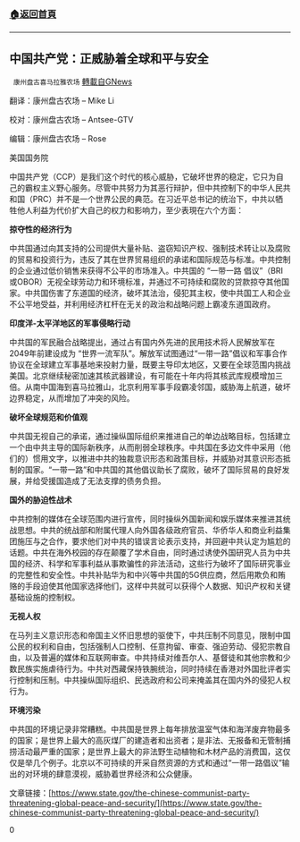 ###  [:house:返回首頁](https://github.com/ourhimalayas/txt)
---

## 中国共产党：正威胁着全球和平与安全
` 康州盘古喜马拉雅农场` [轉載自GNews](https://gnews.org/zh-hans/714466/)

翻译：康州盘古农场 – Mike Li

校对：康州盘古农场 – Antsee-GTV

编辑：康州盘古农场 – Rose

美国国务院

中国共产党（CCP）是我们这个时代的核心威胁，它破坏世界的稳定，它只为自己的霸权主义野心服务。尽管中共努力为其恶行辩护，但中共控制下的中华人民共和国（PRC）并不是一个世界公民的典范。在习近平总书记的统治下，中共以牺牲他人利益为代价扩大自己的权力和影响力，至少表現在六个方面：

**掠夺性的经济行为**

中共国通过向其支持的公司提供大量补贴、盗窃知识产权、强制技术转让以及腐败的贸易和投资行为，违反了其在世界贸易组织的承诺和国际规范与标准。中共控制的企业通过低价销售来获得不公平的市场准入。中共国的 “一带一路 倡议”（BRI或OBOR）无视全球劳动力和环境标准，并通过不可持续和腐败的贷款掠夺其他国家。中共国伤害了东道国的经济，破坏其法治，侵犯其主权，使中共国工人和企业不公平地受益，并利用经济杠杆在无关的政治和战略问题上霸凌东道国政府。

**印度洋-太平洋地区的军事侵略行动**

中共国的军民融合战略提出，通过占有国内外先进的民用技术将人民解放军在2049年前建设成为 “世界一流军队”。解放军试图通过“一带一路”倡议和军事合作协议在全球建立军事基地来投射力量，既要主导印太地区，又要在全球范围内挑战美国。北京继续秘密加速其核武器建设，有可能在十年内将其核武库规模增加三倍。从南中国海到喜马拉雅山，北京利用军事手段霸凌邻国，威胁海上航道，破坏边界稳定，从而增加了冲突的风险。

**破坏全球规范和价值观**

中共国无视自己的承诺，通过操纵国际组织来推进自己的单边战略目标，包括建立一个由中共主导的国际新秩序，从而削弱全球秩序。中共国在多边文件中采用（他们的）惯用文字，以推进中共的独裁意识形态和政策目标，并威胁对其意识形态抵制的国家。“一带一路”和中共国的其他倡议助长了腐败，破坏了国际贸易的良好发展，并给受援国造成了无法支撑的债务负担。

**国外的胁迫性战术**

中共控制的媒体在全球范围内进行宣传，同时操纵外国新闻和娱乐媒体来推进其统战思想。中共的统战部和附属代理人向外国各级政府官员、华侨华人和商业利益集团施压与之合作，要求他们对中共的错误言论表示支持，并回避中共认定为尴尬的话题。中共在海外校园的存在颠覆了学术自由，同时通过诱使外国研究人员为中共国的经济、科学和军事利益从事欺骗性的非法活动，这些行为破坏了国际研究事业的完整性和安全性。中共补贴华为和中兴等中共国的5G供应商，然后用欺负和贿赂的手段迫使其他国家选择他们，这样中共就可以获得个人数据、知识产权和关键基础设施的控制权。

**无视人权**

在马列主义意识形态和帝国主义怀旧思想的驱使下，中共压制不同意见，限制中国公民的权利和自由，包括强制人口控制、任意拘留、审查、强迫劳动、侵犯宗教自由，以及普遍的媒体和互联网审查。中共持续对维吾尔人、基督徒和其他宗教和少数民族实施虐待行为。中共对西藏保持铁腕统治，同时持续在香港对外国批评者实行控制和压制。中共操纵国际组织、民选政府和公司来掩盖其在国内外的侵犯人权行为。

**环境污染**

中共国的环境记录非常糟糕。中共国是世界上每年排放温室气体和海洋废弃物最多的国家；是世界上最大的高灰煤厂的建造者和出资者；是非法、无报备和无管制捕捞活动最严重的国家；是世界上最大的非法野生动植物和木材产品的消费国，这仅仅是举几个例子。北京以不可持续的开采自然资源的方式和通过“一带一路倡议”输出的对环境的肆意漠视，威胁着世界经济和公众健康。



文章链接：[https://www.state.gov/the-chinese-communist-party-threatening-global-peace-and-security/](https://www.state.gov/the-chinese-communist-party-threatening-global-peace-and-security/)

0
